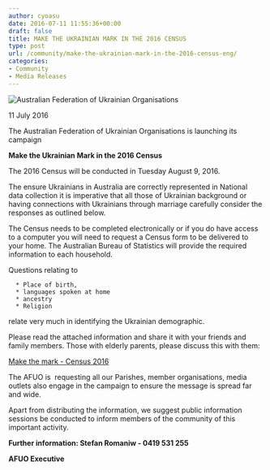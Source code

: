 ```yaml
---
author: cyoasu
date: 2016-07-11 11:55:36+00:00
draft: false
title: MAKE THE UKRAINIAN MARK IN THE 2016 CENSUS
type: post
url: /community/make-the-ukrainian-mark-in-the-2016-census-eng/
categories:
- Community
- Media Releases
---
```


![Australian Federation of Ukrainian Organisations](http://www.ozeukes.com/wp-content/uploads/2014/10/image001.png)


11 July 2016

The Australian Federation of Ukrainian Organisations is launching its campaign


**Make the Ukrainian Mark in the 2016 Census**


The 2016 Census will be conducted in Tuesday August 9, 2016.

The ensure Ukrainians in Australia are correctly represented in National data collection it is imperative that all those of Ukrainian background or having connections with Ukrainians through marriage carefully consider the responses as outlined below.

The Census needs to be completed electronically or if you do have access to a computer you will need to request a Census form to be delivered to your home. The Australian Bureau of Statistics will provide the required information to each household.

Questions relating to



 	  * Place of birth,
 	  * languages spoken at home
 	  * ancestry
 	  * Religion

relate very much in identifying the Ukrainian demographic.

Please read the attached information and share it with your friends and family members. Those with elderly parents, please discuss this with them:


[Make the mark - Census 2016](http://www.ozeukes.com/wp-content/uploads/2016/07/English-Make-the-mark-Census-2016.pdf)


Тhe AFUO is  requesting all our Parishes, member organisations, media outlets also engage in the campaign to ensure the message is spread far and wide.

Apart from distributing the information, we suggest public information sessions be conducted to inform members of the community of this important activity.

**Further information: Stefan Romaniw - 0419 531 255**

**AFUO Executive**

